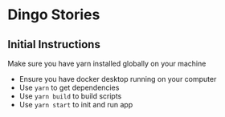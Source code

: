 # Dingo Stories

## Initial Instructions
Make sure you have yarn installed globally on your machine
- Ensure you have docker desktop running on your computer
- Use `yarn` to get dependencies
- Use `yarn build` to build scripts
- Use `yarn start` to init and run app